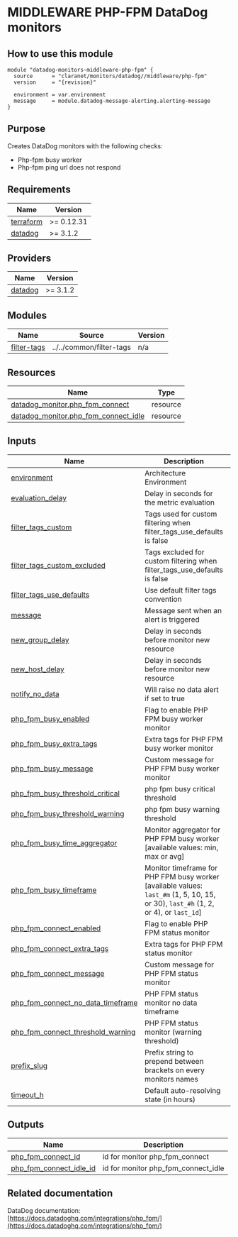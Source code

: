 # MIDDLEWARE PHP-FPM DataDog monitors

## How to use this module

```hcl
module "datadog-monitors-middleware-php-fpm" {
  source      = "claranet/monitors/datadog//middleware/php-fpm"
  version     = "{revision}"

  environment = var.environment
  message     = module.datadog-message-alerting.alerting-message
}

```

## Purpose

Creates DataDog monitors with the following checks:

- Php-fpm busy worker
- Php-fpm ping url does not respond

<!-- BEGIN_TF_DOCS -->
## Requirements

| Name | Version |
|------|---------|
| <a name="requirement_terraform"></a> [terraform](#requirement\_terraform) | >= 0.12.31 |
| <a name="requirement_datadog"></a> [datadog](#requirement\_datadog) | >= 3.1.2 |

## Providers

| Name | Version |
|------|---------|
| <a name="provider_datadog"></a> [datadog](#provider\_datadog) | >= 3.1.2 |

## Modules

| Name | Source | Version |
|------|--------|---------|
| <a name="module_filter-tags"></a> [filter-tags](#module\_filter-tags) | ../../common/filter-tags | n/a |

## Resources

| Name | Type |
|------|------|
| [datadog_monitor.php_fpm_connect](https://registry.terraform.io/providers/DataDog/datadog/latest/docs/resources/monitor) | resource |
| [datadog_monitor.php_fpm_connect_idle](https://registry.terraform.io/providers/DataDog/datadog/latest/docs/resources/monitor) | resource |

## Inputs

| Name | Description | Type | Default | Required |
|------|-------------|------|---------|:--------:|
| <a name="input_environment"></a> [environment](#input\_environment) | Architecture Environment | `string` | n/a | yes |
| <a name="input_evaluation_delay"></a> [evaluation\_delay](#input\_evaluation\_delay) | Delay in seconds for the metric evaluation | `number` | `15` | no |
| <a name="input_filter_tags_custom"></a> [filter\_tags\_custom](#input\_filter\_tags\_custom) | Tags used for custom filtering when filter\_tags\_use\_defaults is false | `string` | `"*"` | no |
| <a name="input_filter_tags_custom_excluded"></a> [filter\_tags\_custom\_excluded](#input\_filter\_tags\_custom\_excluded) | Tags excluded for custom filtering when filter\_tags\_use\_defaults is false | `string` | `""` | no |
| <a name="input_filter_tags_use_defaults"></a> [filter\_tags\_use\_defaults](#input\_filter\_tags\_use\_defaults) | Use default filter tags convention | `string` | `"true"` | no |
| <a name="input_message"></a> [message](#input\_message) | Message sent when an alert is triggered | `any` | n/a | yes |
| <a name="input_new_group_delay"></a> [new\_group\_delay](#input\_new\_group\_delay) | Delay in seconds before monitor new resource | `number` | `300` | no |
| <a name="input_new_host_delay"></a> [new\_host\_delay](#input\_new\_host\_delay) | Delay in seconds before monitor new resource | `number` | `300` | no |
| <a name="input_notify_no_data"></a> [notify\_no\_data](#input\_notify\_no\_data) | Will raise no data alert if set to true | `bool` | `true` | no |
| <a name="input_php_fpm_busy_enabled"></a> [php\_fpm\_busy\_enabled](#input\_php\_fpm\_busy\_enabled) | Flag to enable PHP FPM busy worker monitor | `string` | `"true"` | no |
| <a name="input_php_fpm_busy_extra_tags"></a> [php\_fpm\_busy\_extra\_tags](#input\_php\_fpm\_busy\_extra\_tags) | Extra tags for PHP FPM busy worker monitor | `list(string)` | `[]` | no |
| <a name="input_php_fpm_busy_message"></a> [php\_fpm\_busy\_message](#input\_php\_fpm\_busy\_message) | Custom message for PHP FPM busy worker monitor | `string` | `""` | no |
| <a name="input_php_fpm_busy_threshold_critical"></a> [php\_fpm\_busy\_threshold\_critical](#input\_php\_fpm\_busy\_threshold\_critical) | php fpm busy critical threshold | `number` | `90` | no |
| <a name="input_php_fpm_busy_threshold_warning"></a> [php\_fpm\_busy\_threshold\_warning](#input\_php\_fpm\_busy\_threshold\_warning) | php fpm busy warning threshold | `number` | `80` | no |
| <a name="input_php_fpm_busy_time_aggregator"></a> [php\_fpm\_busy\_time\_aggregator](#input\_php\_fpm\_busy\_time\_aggregator) | Monitor aggregator for PHP FPM busy worker [available values: min, max or avg] | `string` | `"avg"` | no |
| <a name="input_php_fpm_busy_timeframe"></a> [php\_fpm\_busy\_timeframe](#input\_php\_fpm\_busy\_timeframe) | Monitor timeframe for PHP FPM busy worker [available values: `last_#m` (1, 5, 10, 15, or 30), `last_#h` (1, 2, or 4), or `last_1d`] | `string` | `"last_10m"` | no |
| <a name="input_php_fpm_connect_enabled"></a> [php\_fpm\_connect\_enabled](#input\_php\_fpm\_connect\_enabled) | Flag to enable PHP FPM status monitor | `string` | `"true"` | no |
| <a name="input_php_fpm_connect_extra_tags"></a> [php\_fpm\_connect\_extra\_tags](#input\_php\_fpm\_connect\_extra\_tags) | Extra tags for PHP FPM status monitor | `list(string)` | `[]` | no |
| <a name="input_php_fpm_connect_message"></a> [php\_fpm\_connect\_message](#input\_php\_fpm\_connect\_message) | Custom message for PHP FPM status monitor | `string` | `""` | no |
| <a name="input_php_fpm_connect_no_data_timeframe"></a> [php\_fpm\_connect\_no\_data\_timeframe](#input\_php\_fpm\_connect\_no\_data\_timeframe) | PHP FPM status monitor no data timeframe | `string` | `10` | no |
| <a name="input_php_fpm_connect_threshold_warning"></a> [php\_fpm\_connect\_threshold\_warning](#input\_php\_fpm\_connect\_threshold\_warning) | PHP FPM status monitor (warning threshold) | `string` | `3` | no |
| <a name="input_prefix_slug"></a> [prefix\_slug](#input\_prefix\_slug) | Prefix string to prepend between brackets on every monitors names | `string` | `""` | no |
| <a name="input_timeout_h"></a> [timeout\_h](#input\_timeout\_h) | Default auto-resolving state (in hours) | `number` | `0` | no |

## Outputs

| Name | Description |
|------|-------------|
| <a name="output_php_fpm_connect_id"></a> [php\_fpm\_connect\_id](#output\_php\_fpm\_connect\_id) | id for monitor php\_fpm\_connect |
| <a name="output_php_fpm_connect_idle_id"></a> [php\_fpm\_connect\_idle\_id](#output\_php\_fpm\_connect\_idle\_id) | id for monitor php\_fpm\_connect\_idle |
<!-- END_TF_DOCS -->
## Related documentation

DataDog documentation: [https://docs.datadoghq.com/integrations/php_fpm/](https://docs.datadoghq.com/integrations/php_fpm/)
